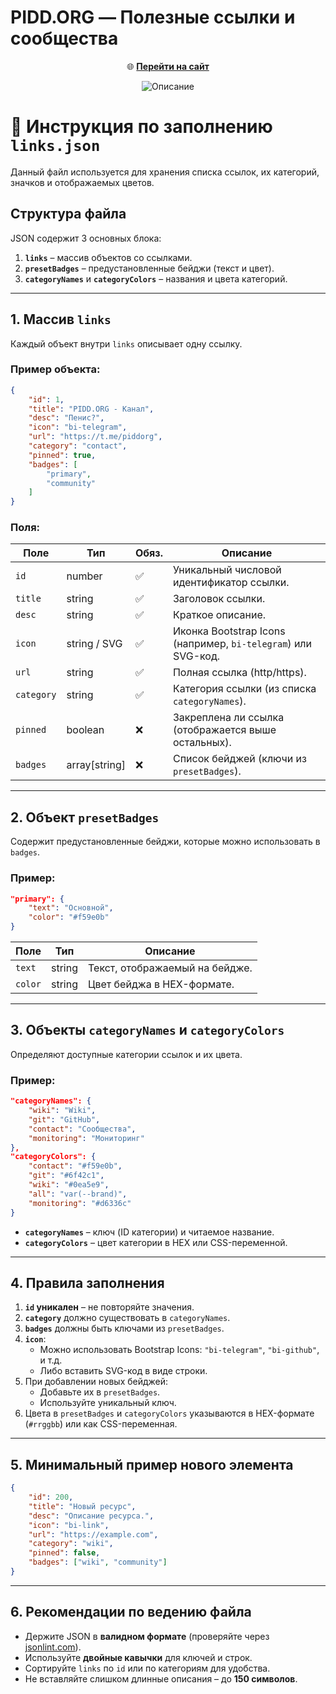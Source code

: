 # PIDD.ORG — Полезные ссылки и сообщества
<p align="center">🌐 <a href="https://pidd.org"><b>Перейти на сайт</b></a></p>

<p align="center">
  <img src="https://i.imgur.com/wGNjyeV.png" alt="Описание" />
</p>


# 📄 Инструкция по заполнению `links.json`

Данный файл используется для хранения списка ссылок, их категорий, значков и отображаемых цветов.

## Структура файла

JSON содержит 3 основных блока:

1. **`links`** – массив объектов со ссылками.
2. **`presetBadges`** – предустановленные бейджи (текст и цвет).
3. **`categoryNames`** и **`categoryColors`** – названия и цвета категорий.

---

## 1. Массив `links`

Каждый объект внутри `links` описывает одну ссылку.

### Пример объекта:

```json
{
    "id": 1,
    "title": "PIDD.ORG - Канал",
    "desc": "Пенис?",
    "icon": "bi-telegram",
    "url": "https://t.me/piddorg",
    "category": "contact",
    "pinned": true,
    "badges": [
        "primary",
        "community"
    ]
}
```

### Поля:

| Поле        | Тип           | Обяз. | Описание |
|-------------|--------------|-------|----------|
| `id`        | number       | ✅    | Уникальный числовой идентификатор ссылки. |
| `title`     | string       | ✅    | Заголовок ссылки. |
| `desc`      | string       | ✅    | Краткое описание. |
| `icon`      | string / SVG | ✅    | Иконка Bootstrap Icons (например, `bi-telegram`) или SVG-код. |
| `url`       | string       | ✅    | Полная ссылка (http/https). |
| `category`  | string       | ✅    | Категория ссылки (из списка `categoryNames`). |
| `pinned`    | boolean      | ❌    | Закреплена ли ссылка (отображается выше остальных). |
| `badges`    | array[string]| ❌    | Список бейджей (ключи из `presetBadges`). |

---

## 2. Объект `presetBadges`

Содержит предустановленные бейджи, которые можно использовать в `badges`.

### Пример:

```json
"primary": {
    "text": "Основной",
    "color": "#f59e0b"
}
```

| Поле   | Тип     | Описание |
|--------|--------|----------|
| `text` | string | Текст, отображаемый на бейдже. |
| `color`| string | Цвет бейджа в HEX-формате. |

---

## 3. Объекты `categoryNames` и `categoryColors`

Определяют доступные категории ссылок и их цвета.

### Пример:

```json
"categoryNames": {
    "wiki": "Wiki",
    "git": "GitHub",
    "contact": "Сообщества",
    "monitoring": "Мониторинг"
},
"categoryColors": {
    "contact": "#f59e0b",
    "git": "#6f42c1",
    "wiki": "#0ea5e9",
    "all": "var(--brand)",
    "monitoring": "#d6336c"
}
```

- **`categoryNames`** – ключ (ID категории) и читаемое название.
- **`categoryColors`** – цвет категории в HEX или CSS-переменной.

---

## 4. Правила заполнения

1. **`id` уникален** – не повторяйте значения.
2. **`category`** должно существовать в `categoryNames`.
3. **`badges`** должны быть ключами из `presetBadges`.
4. **`icon`**:
   - Можно использовать Bootstrap Icons: `"bi-telegram"`, `"bi-github"`, и т.д.
   - Либо вставить SVG-код в виде строки.
5. При добавлении новых бейджей:
   - Добавьте их в `presetBadges`.
   - Используйте уникальный ключ.
6. Цвета в `presetBadges` и `categoryColors` указываются в HEX-формате (`#rrggbb`) или как CSS-переменная.

---

## 5. Минимальный пример нового элемента

```json
{
    "id": 200,
    "title": "Новый ресурс",
    "desc": "Описание ресурса.",
    "icon": "bi-link",
    "url": "https://example.com",
    "category": "wiki",
    "pinned": false,
    "badges": ["wiki", "community"]
}
```

---

## 6. Рекомендации по ведению файла

- Держите JSON в **валидном формате** (проверяйте через [jsonlint.com](https://jsonlint.com/)).
- Используйте **двойные кавычки** для ключей и строк.
- Сортируйте `links` по `id` или по категориям для удобства.
- Не вставляйте слишком длинные описания – до **150 символов**.

